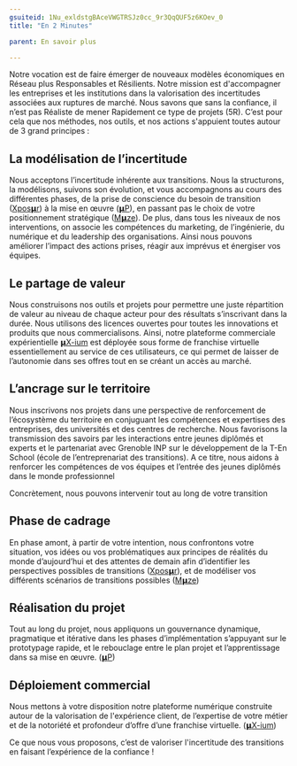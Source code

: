 ```yaml
---
gsuiteid: 1Nu_exldstgBAceVWGTRSJz0cc_9r3QqQUF5z6KOev_0
title: "En 2 Minutes"

parent: En savoir plus

---
```


Notre vocation est de faire émerger de nouveaux modèles économiques en Réseau plus Responsables et Résilients. Notre mission est d'accompagner les entreprises et les institutions dans la valorisation des incertitudes associées aux ruptures de marché. Nous savons que sans la confiance, il n’est pas Réaliste de mener Rapidement ce type de projets (5R). C’est pour cela que nos méthodes, nos outils, et nos actions s'appuient toutes autour de 3 grand principes :

La modélisation de l’incertitude
--------------------------------

Nous acceptons l’incertitude inhérente aux transitions. Nous la structurons, la modélisons, suivons son évolution, et vous accompagnons au cours des différentes phases, de la prise de conscience du besoin de transition ([Xpos](https://www.google.com/url?q=https://aurora-5r.fr/offres/Vale/&sa=D&source=editors&ust=1622280646897000&usg=AOvVaw2gtOX_CvovVwWTmgiZUoMF)[𝝻r](https://www.google.com/url?q=https://aurora-5r.fr/offres/Vale/&sa=D&source=editors&ust=1622280646898000&usg=AOvVaw0hSmxZ_hxmVpccxHRD73ZA)) à la mise en œuvre ([𝝻P](https://www.google.com/url?q=https://aurora-5r.fr/offres/P/&sa=D&source=editors&ust=1622280646898000&usg=AOvVaw0pqKojYs1pCSGPw8GThFtM)), en passant pas le choix de votre positionnement stratégique ([M](https://www.google.com/url?q=https://aurora-5r.fr/offres/Mze/&sa=D&source=editors&ust=1622280646898000&usg=AOvVaw09IRcD0LakUs8nCyl-7qQw)[𝝻ze](https://www.google.com/url?q=https://aurora-5r.fr/offres/Mze/&sa=D&source=editors&ust=1622280646898000&usg=AOvVaw09IRcD0LakUs8nCyl-7qQw)). De plus, dans tous les niveaux de nos interventions, on associe les compétences du marketing, de l’ingénierie, du numérique et du leadership des organisations. Ainsi nous pouvons améliorer l’impact des actions prises, réagir aux imprévus et énergiser vos équipes.

Le partage de valeur
--------------------

Nous construisons nos outils et projets pour permettre une juste répartition de valeur au niveau de chaque acteur pour des résultats s’inscrivant dans la durée. Nous utilisons des licences ouvertes pour toutes les innovations et produits que nous commercialisons. Ainsi, notre plateforme commerciale expérientielle [𝝻](https://www.google.com/url?q=https://aurora-5r.fr/offres/Xium/&sa=D&source=editors&ust=1622280646899000&usg=AOvVaw10tYoBHRq2c-RlnpEb_PHj)[X-ium](https://www.google.com/url?q=https://aurora-5r.fr/offres/Xium/&sa=D&source=editors&ust=1622280646899000&usg=AOvVaw10tYoBHRq2c-RlnpEb_PHj) est déployée sous forme de franchise virtuelle essentiellement au service de ces utilisateurs, ce qui permet de laisser de l’autonomie dans ses offres tout en se créant un accès au marché.

L’ancrage sur le territoire
---------------------------

Nous inscrivons nos projets dans une perspective de renforcement de l’écosystème du territoire en conjuguant les compétences et expertises des entreprises, des universités et des centres de recherche. Nous favorisons la transmission des savoirs par les interactions entre jeunes diplômés et experts et le partenariat avec Grenoble INP sur le développement de la T-En School (école de l’entreprenariat des transitions). A ce titre, nous aidons à renforcer les compétences de vos équipes et l’entrée des jeunes diplômés dans le monde professionnel

Concrètement, nous pouvons intervenir tout au long de votre transition 

Phase de cadrage
----------------

En phase amont, à partir de votre intention, nous confrontons votre situation, vos idées ou vos problématiques aux principes de réalités du monde d’aujourd’hui et des attentes de demain afin d’identifier les perspectives possibles de transitions ([Xpos𝝻r](https://www.google.com/url?q=https://aurora-5r.fr/offres/vale/&sa=D&source=editors&ust=1622280646900000&usg=AOvVaw3OYVXnYtWGAAGeEye6c6J1)), et de modéliser vos différents scénarios de transitions possibles ([M](https://www.google.com/url?q=https://aurora-5r.fr/offres/Mze/&sa=D&source=editors&ust=1622280646900000&usg=AOvVaw0mVZuf81X1kIoQJVYHOhwQ)[𝝻](https://www.google.com/url?q=https://aurora-5r.fr/offres/Mze/&sa=D&source=editors&ust=1622280646900000&usg=AOvVaw0mVZuf81X1kIoQJVYHOhwQ)[ze](https://www.google.com/url?q=https://aurora-5r.fr/offres/Mze/&sa=D&source=editors&ust=1622280646900000&usg=AOvVaw0mVZuf81X1kIoQJVYHOhwQ))

Réalisation du projet
---------------------

Tout au long du projet, nous appliquons un gouvernance dynamique, pragmatique et itérative dans les phases d’implémentation s’appuyant sur le prototypage rapide, et le rebouclage entre le plan projet et l’apprentissage dans sa mise en œuvre. ([𝝻](https://www.google.com/url?q=https://aurora-5r.fr/offres/P/&sa=D&source=editors&ust=1622280646901000&usg=AOvVaw1zOzggQ93jFfuuo4zr-5VQ)[P](https://www.google.com/url?q=https://aurora-5r.fr/offres/P/&sa=D&source=editors&ust=1622280646901000&usg=AOvVaw1zOzggQ93jFfuuo4zr-5VQ))

Déploiement commercial
----------------------

Nous mettons à votre disposition notre plateforme numérique construite autour de la valorisation de l'expérience client, de l’expertise de votre métier et de la notoriété et profondeur d’offre d’une franchise virtuelle. ([𝝻](https://www.google.com/url?q=https://aurora-5r.fr/offres/Xium/&sa=D&source=editors&ust=1622280646901000&usg=AOvVaw3ox0lqb-VriA1zIfbrcBYl)[X-ium](https://www.google.com/url?q=https://aurora-5r.fr/offres/Xium/&sa=D&source=editors&ust=1622280646901000&usg=AOvVaw3ox0lqb-VriA1zIfbrcBYl))

Ce que nous vous proposons, c’est de valoriser l'incertitude des transitions en faisant l’expérience de la confiance !

